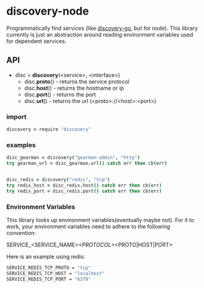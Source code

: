 # discovery-node

Programmatically find services (like [discovery-go](https://github.com/Clever/discovery-go), but for node). This library currently is just an abstraction around reading environment variables used for dependent services.


## API

- disc = **discovery**(\<service\>, \<interface\>)
  - disc.**proto**() - returns the service protocol
  - disc.**host**() - returns the hostname or ip
  - disc.**port**() - returns the port
  - disc.**url**() - returns the url (\<proto\>://\<host\>:\<port\>)

### import

```coffee
discovery = require "discovery"
```

### examples

```coffee
disc_gearman = discovery("gearman-admin", "http")
try gearman_url = disc_gearman.url() catch err then cb(err)


disc_redis = discovery("redis", "tcp")
try redis_host = disc_redis.host() catch err then cb(err)
try redis_port = disc_redis.port() catch err then cb(err)
```


### Environment Variables

This library looks up environment variables(eventually maybe not). For it to work, your environment variables need to adhere to the following convention:

SERVICE_\<SERVICE_NAME\>_\<PROTOCOL\>_\<PROTO|HOST|PORT\>

Here is an example using redis:
```bash
SERVICE_REDIS_TCP_PROTO = "tcp"
SERVICE_REDIS_TCP_HOST = "localhost"
SERVICE_REDIS_TCP_PORT = "6379"
```
